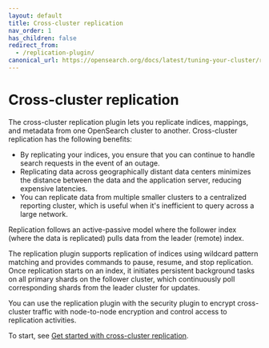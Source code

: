 ```yaml
---
layout: default
title: Cross-cluster replication
nav_order: 1
has_children: false
redirect_from:
  - /replication-plugin/
canonical_url: https://opensearch.org/docs/latest/tuning-your-cluster/replication-plugin/index/
---
```


# Cross-cluster replication

The cross-cluster replication plugin lets you replicate indices, mappings, and metadata from one OpenSearch cluster to another. Cross-cluster replication has the following benefits:
- By replicating your indices, you ensure that you can continue to handle search requests in the event of an outage.
- Replicating data across geographically distant data centers minimizes the distance between the data and the application server, reducing expensive latencies.
- You can replicate data from multiple smaller clusters to a centralized reporting cluster, which is useful when it's inefficient to query across a large network.

Replication follows an active-passive model where the follower index (where the data is replicated) pulls data from the leader (remote) index.

The replication plugin supports replication of indices using wildcard pattern matching and provides commands to pause, resume, and stop replication. Once replication starts on an index, it initiates persistent background tasks on all primary shards on the follower cluster, which continuously poll corresponding shards from the leader cluster for updates.

You can use the replication plugin with the security plugin to encrypt cross-cluster traffic with node-to-node encryption and control access to replication activities.

To start, see [Get started with cross-cluster replication]({{site.url}}{{site.baseurl}}/replication-plugin/get-started/).
